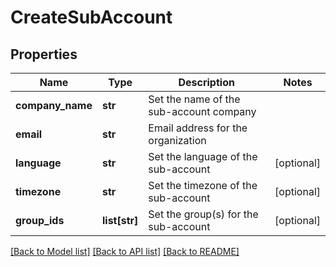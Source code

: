 # CreateSubAccount

## Properties
Name | Type | Description | Notes
------------ | ------------- | ------------- | -------------
**company_name** | **str** | Set the name of the sub-account company | 
**email** | **str** | Email address for the organization | 
**language** | **str** | Set the language of the sub-account | [optional] 
**timezone** | **str** | Set the timezone of the sub-account | [optional] 
**group_ids** | **list[str]** | Set the group(s) for the sub-account | [optional] 

[[Back to Model list]](../README.md#documentation-for-models) [[Back to API list]](../README.md#documentation-for-api-endpoints) [[Back to README]](../README.md)


